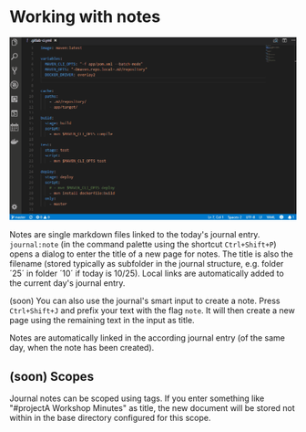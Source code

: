 # Working with notes

![Screen Capture](./notes.gif)

Notes are single markdown files linked to the today's journal entry. `journal:note` (in the command palette using the shortcut `Ctrl+Shift+P`) opens a dialog to enter the title of a new page for notes. The title is also the filename (stored typically as subfolder in the journal structure, e.g. folder ´25´ in folder ´10´ if today is 10/25).  Local links are automatically added to the current day's journal entry.

(soon) You can also use the journal's smart input to create a note. Press `Ctrl+Shift+J` and prefix your text with the flag `note`. It will then create a new page using the remaining text in the input as title. 

Notes are automatically linked in the according journal entry (of the same day, when the note has been created).

## (soon) Scopes
Journal notes can be scoped using tags. If you enter something like "#projectA Workshop Minutes" as title, the new document will be stored not within in the base directory configured for this scope. 
